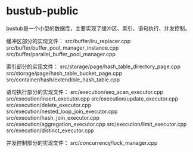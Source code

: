 # bustub-public
bustub是一个小型的数据库，主要实现了缓冲区、索引、语句执行、并发控制。

缓冲区部分的实现文件：
src/buffer/lru_replacer.cpp
src/buffer/buffer_pool_manager_instance.cpp
src/buffer/parallel_buffer_pool_manager.cpp

索引部分的实现文件：
src/storage/page/hash_table_directory_page.cpp
src/storage/page/hash_table_bucket_page.cpp
src/container/hash/extendible_hash_table.cpp

语句执行部分的实现文件：
src/execution/seq_scan_executor.cpp
src/execution/insert_executor.cpp
src/execution/update_executor.cpp
src/execution/delete_executor.cpp
src/execution/nested_loop_join_executor.cpp
src/execution/hash_join_executor.cpp
src/execution/aggregation_executor.cpp
src/execution/limit_executor.cpp
src/execution/distinct_executor.cpp

并发控制部分的实现文件：
src/concurrency/lock_manager.cpp
